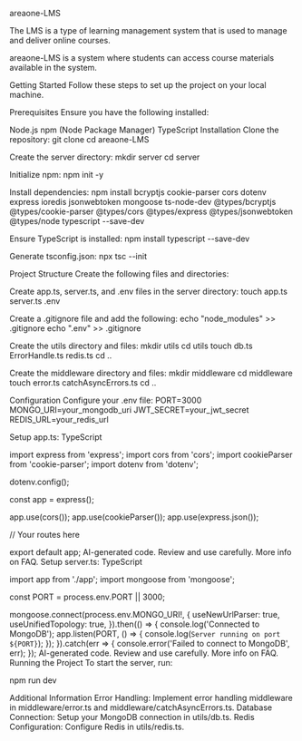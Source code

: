 areaone-LMS

The LMS is a type of learning management system that is used to manage and deliver online courses.

areaone-LMS is a system where students can access course materials available in the system.

Getting Started
Follow these steps to set up the project on your local machine.

Prerequisites
Ensure you have the following installed:

Node.js
npm (Node Package Manager)
TypeScript
Installation
Clone the repository:
git clone <repository-url>
cd areaone-LMS

Create the server directory:
mkdir server
cd server

Initialize npm:
npm init -y

Install dependencies:
npm install bcryptjs cookie-parser cors dotenv express ioredis jsonwebtoken mongoose ts-node-dev @types/bcryptjs @types/cookie-parser @types/cors @types/express @types/jsonwebtoken @types/node typescript --save-dev

Ensure TypeScript is installed:
npm install typescript --save-dev

Generate tsconfig.json:
npx tsc --init

Project Structure
Create the following files and directories:

Create app.ts, server.ts, and .env files in the server directory:
touch app.ts server.ts .env

Create a .gitignore file and add the following:
echo "node_modules" >> .gitignore
echo ".env" >> .gitignore

Create the utils directory and files:
mkdir utils
cd utils
touch db.ts ErrorHandle.ts redis.ts
cd ..

Create the middleware directory and files:
mkdir middleware
cd middleware
touch error.ts catchAsyncErrors.ts
cd ..

Configuration
Configure your .env file:
PORT=3000
MONGO_URI=your_mongodb_uri
JWT_SECRET=your_jwt_secret
REDIS_URL=your_redis_url

Setup app.ts:
TypeScript

import express from 'express';
import cors from 'cors';
import cookieParser from 'cookie-parser';
import dotenv from 'dotenv';

dotenv.config();

const app = express();

app.use(cors());
app.use(cookieParser());
app.use(express.json());

// Your routes here

export default app;
AI-generated code. Review and use carefully. More info on FAQ.
Setup server.ts:
TypeScript

import app from './app';
import mongoose from 'mongoose';

const PORT = process.env.PORT || 3000;

mongoose.connect(process.env.MONGO_URI!, {
  useNewUrlParser: true,
  useUnifiedTopology: true,
}).then(() => {
  console.log('Connected to MongoDB');
  app.listen(PORT, () => {
    console.log(`Server running on port ${PORT}`);
  });
}).catch(err => {
  console.error('Failed to connect to MongoDB', err);
});
AI-generated code. Review and use carefully. More info on FAQ.
Running the Project
To start the server, run:

npm run dev

Additional Information
Error Handling: Implement error handling middleware in middleware/error.ts and middleware/catchAsyncErrors.ts.
Database Connection: Setup your MongoDB connection in utils/db.ts.
Redis Configuration: Configure Redis in utils/redis.ts.
